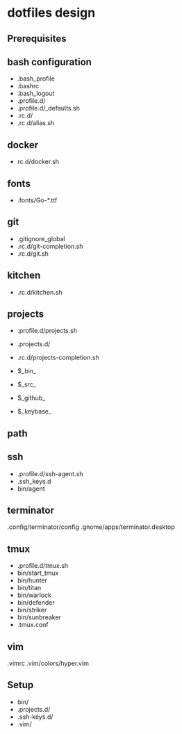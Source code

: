 # dotfiles design

## Prerequisites

## bash configuration

- .bash\_profile
- .bashrc
- .bash\_logout
- .profile.d/
- .profile.d/\_defaults.sh
- .rc.d/
- .rc.d/alias.sh


## docker

- rc.d/docker.sh


## fonts

- .fonts/Go-\*.ttf


## git

- .gitignore\_global
- .rc.d/git-completion.sh
- .rc.d/git.sh


## kitchen

- .rc.d/kitchen.sh


## projects


- .profile.d/projects.sh
- .projects.d/
- .rc.d/projects-completion.sh


- $\_bin\_
- $\_src\_
- $\_github\_
- $\_keybase\_


## path

## ssh
- .profile.d/ssh-agent.sh
- .ssh\_keys.d
- bin/agent

## terminator

.config/terminator/config
.gnome/apps/terminator.desktop


## tmux
- .profile.d/tmux.sh
- bin/start_tmux
- bin/hunter
- bin/titan
- bin/warlock
- bin/defender
- bin/striker
- bin/sunbreaker
- .tmux.conf


## vim

.vimrc
.vim/colors/hyper.vim


## Setup

- bin/
- .projects.d/
- .ssh-keys.d/
- .vim/
